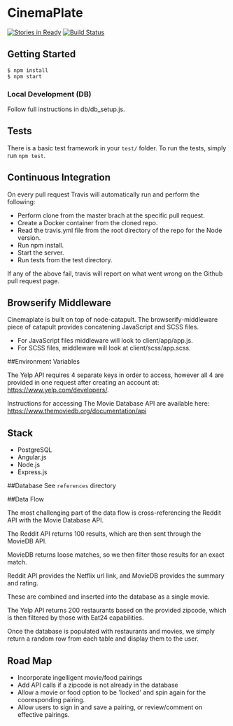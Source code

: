 # CinemaPlate

[![Stories in Ready](https://badge.waffle.io/travel-consensus/cinemaplate.svg?label=ready&title=Ready)](http://waffle.io/travel-consensus/cinemaplate)
[![Build Status](https://travis-ci.org/nodedoubt/cinemaplate.svg?branch=master)](https://travis-ci.org/nodedoubt/cinemaplate)

## Getting Started

    $ npm install
    $ npm start
    
### Local Development (DB)

Follow full instructions in db/db_setup.js.

## Tests

There is a basic test framework in your `test/` folder. To run the tests, simply run `npm test`.

## Continuous Integration

On every pull request Travis will automatically run and perform the following:

 - Perform clone from the master brach at the specific pull request.
 - Create a Docker container from the cloned repo.
 - Read the travis.yml file from the root directory of the repo for the Node version.
 - Run npm install.
 - Start the server.
 - Run tests from the test directory.

If any of the above fail, travis will report on what went wrong on the Github pull request page.

## Browserify Middleware

Cinemaplate is built on top of node-catapult. The browserify-middleware piece of catapult provides concatening JavaScript and SCSS files.

- For JavaScript files middleware will look to client/app/app.js.
- For SCSS files, middleware will look at client/scss/app.scss.

##Environment Variables

The Yelp API requires 4 separate keys in order to access, however all 4 are provided in one request after creating an account at:
https://www.yelp.com/developers/.

Instructions for accessing The Movie Database API are available here:
https://www.themoviedb.org/documentation/api

## Stack

 - PostgreSQL
 - Angular.js
 - Node.js
 - Express.js

##Database
See ```references``` directory

##Data Flow

The most challenging part of the data flow is cross-referencing the Reddit API with the Movie Database API. 

The Reddit API returns 100 results, which are then sent through the MovieDB API. 

MovieDB returns loose matches, so we then filter those results for an exact match.

Reddit API provides the Netflix url link, and MovieDB provides the summary and rating.

These are combined and inserted into the database as a single movie.

The Yelp API returns 200 restaurants based on the provided zipcode, which is then filtered by those with Eat24 capabilities.

Once the database is populated with restaurants and movies, we simply return a random row from each table and display them to the user.

## Road Map
  - Incorporate ingelligent movie/food pairings
  - Add API calls if a zipcode is not already in the database
  - Allow a movie or food option to be 'locked' and spin again for the cooresponding pairing.
  - Allow users to sign in and save a pairing, or review/comment on effective pairings.
